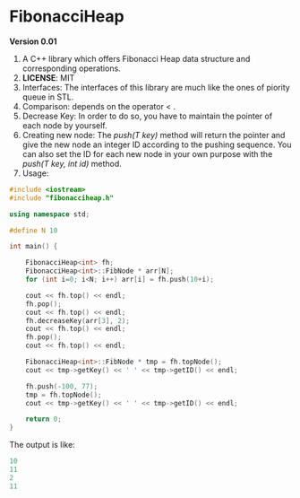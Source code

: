 FibonacciHeap
=============
<b>Version 0.01</b> <br>

1. A C++ library which offers Fibonacci Heap data structure and corresponding operations.
2. <b>LICENSE</b>: MIT
3. Interfaces: The interfaces of this library are much like the ones of piority queue in STL.
4. Comparison: depends on the operator < .
5. Decrease Key: In order to do so, you have to maintain the pointer of each node by yourself.
6. Creating new node: The <i>push(T key)</i> method will return the pointer and give the new node an integer ID according to the pushing sequence. You can also set the ID for each new node in your own purpose with the <i>push(T key, int id)</i> method.
7. Usage:
````cpp
#include <iostream>
#include "fibonacciheap.h"

using namespace std;

#define N 10

int main() {

    FibonacciHeap<int> fh;  
    FibonacciHeap<int>::FibNode * arr[N];  
    for (int i=0; i<N; i++) arr[i] = fh.push(10+i);

    cout << fh.top() << endl;
    fh.pop();
    cout << fh.top() << endl;
    fh.decreaseKey(arr[3], 2);
    cout << fh.top() << endl;
    fh.pop();
    cout << fh.top() << endl;

    FibonacciHeap<int>::FibNode * tmp = fh.topNode();
    cout << tmp->getKey() << ' ' << tmp->getID() << endl;

    fh.push(-100, 77);
    tmp = fh.topNode();
    cout << tmp->getKey() << ' ' << tmp->getID() << endl;

    return 0;
}

````

The output is like:
```cpp
10
11
2
11
```
